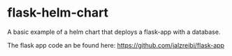 # flask-helm-chart
A basic example of a helm chart that deploys a flask-app with a database.

The flask app code an be found here: https://github.com/jalzreibi/flask-app
